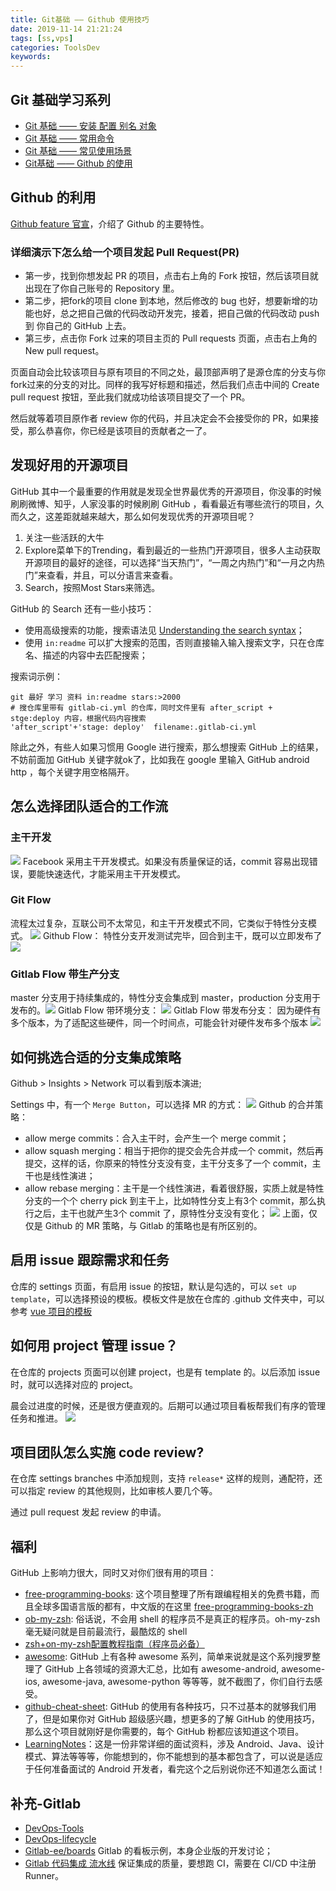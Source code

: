 ```yaml
---
title: Git基础 —— Github 使用技巧
date: 2019-11-14 21:21:24
tags: [ss,vps]
categories: ToolsDev
keywords:
---
```


## Git 基础学习系列

- [Git 基础 —— 安装 配置 别名 对象](https://www.cnblogs.com/michael-xiang/p/10465857.html)
- [Git 基础 —— 常用命令](https://www.cnblogs.com/michael-xiang/p/10465865.html)
- [Git 基础 —— 常见使用场景](https://www.cnblogs.com/michael-xiang/p/10465872.html)
- [Git基础 —— Github 的使用](https://www.cnblogs.com/michael-xiang/p/10465882.html)

## Github  的利用
[Github feature 官宣](https://github.com/features)，介绍了 Github 的主要特性。

### 详细演示下怎么给一个项目发起 Pull Request(PR)

- 第一步，找到你想发起 PR 的项目，点击右上角的 Fork 按钮，然后该项目就出现在了你自己账号的 Repository 里。
- 第二步，把fork的项目 clone 到本地，然后修改的 bug 也好，想要新增的功能也好，总之把自己做的代码改动开发完，接着，把自己做的代码改动 push 到 你自己的 GitHub 上去。
- 第三步，点击你 Fork 过来的项目主页的 Pull requests 页面，点击右上角的New pull request。

页面自动会比较该项目与原有项目的不同之处，最顶部声明了是源仓库的分支与你fork过来的分支的对比。同样的我写好标题和描述，然后我们点击中间的 Create pull request 按钮，至此我们就成功给该项目提交了一个 PR。

然后就等着项目原作者 review 你的代码，并且决定会不会接受你的 PR，如果接受，那么恭喜你，你已经是该项目的贡献者之一了。

## 发现好用的开源项目
GitHub 其中一个最重要的作用就是发现全世界最优秀的开源项目，你没事的时候刷刷微博、知乎，人家没事的时候刷刷 GitHub ，看看最近有哪些流行的项目，久而久之，这差距就越来越大，那么如何发现优秀的开源项目呢？

1. 关注一些活跃的大牛
2. Explore菜单下的Trending，看到最近的一些热门开源项目，很多人主动获取开源项目的最好的途径，可以选择“当天热门”，“一周之内热门”和“一月之内热门”来查看，并且，可以分语言来查看。
3. Search，按照Most Stars来筛选。

GitHub 的 Search 还有一些小技巧：
- 使用高级搜索的功能，搜索语法见 [Understanding the search syntax](https://help.github.com/articles/understanding-the-search-syntax/)；
- 使用 `in:readme` 可以扩大搜索的范围，否则直接输入输入搜索文字，只在仓库名、描述的内容中去匹配搜索；

搜索词示例：
```
git 最好 学习 资料 in:readme stars:>2000
# 搜仓库里带有 gitlab-ci.yml 的仓库，同时文件里有 after_script + stge:deploy 内容，根据代码内容搜索
'after_script'+'stage: deploy'  filename:.gitlab-ci.yml
```

除此之外，有些人如果习惯用 Google 进行搜索，那么想搜索 GitHub 上的结果，不妨前面加 GitHub 关键字就ok了，比如我在 google 里输入 GitHub android http ，每个关键字用空格隔开。

## 怎么选择团队适合的工作流

### 主干开发
![](https://ws2.sinaimg.cn/large/006tNc79ly1fzdcgk1dayj31au0ngk1q.jpg)
Facebook 采用主干开发模式。如果没有质量保证的话，commit  容易出现错误，要能快速迭代，才能采用主干开发模式。

### Git Flow
流程太过复杂，互联公司不太常见，和主干开发模式不同，它类似于特性分支模式。
![](https://ws1.sinaimg.cn/large/006tNc79ly1fzdh71wtcuj315f0u0h21.jpg)
Github Flow：
特性分支开发测试完毕，回合到主干，既可以立即发布了
![](https://ws2.sinaimg.cn/large/006tNc79ly1fzdh98wrzbj31cm0netis.jpg)
### Gitlab Flow 带生产分支
 master 分支用于持续集成的，特性分支会集成到 master，production 分支用于发布的。![](https://ws1.sinaimg.cn/large/006tNc79ly1fzdhaoty4hj314a0so7bk.jpg)
 Gitlab Flow 带环境分支：
![](https://ws2.sinaimg.cn/large/006tNc79ly1fzdhd1gnivj31840t0gum.jpg)
Gitlab Flow 带发布分支：
因为硬件有多个版本，为了适配这些硬件，同一个时间点，可能会针对硬件发布多个版本
![](https://ws4.sinaimg.cn/large/006tNc79ly1fzdhefrrshj315b0u0aiv.jpg)

## 如何挑选合适的分支集成策略
Github > Insights > Network 可以看到版本演进;

Settings 中，有一个 `Merge Button`，可以选择 MR 的方式：
![](https://ws4.sinaimg.cn/large/006tNc79ly1fzdhmkv7nfj31560iaad5.jpg)
Github 的合并策略：
- allow merge commits：合入主干时，会产生一个 merge commit；
- allow squash merging：相当于把你的提交会先合并成一个 commit，然后再提交，这样的话，你原来的特性分支没有变，主干分支多了一个 commit，主干也是线性演进；
- allow rebase merging：主干是一个线性演进，看着很舒服，实质上就是特性分支的一个个 cherry pick  到主干上，比如特性分支上有3个 commit，那么执行之后，主干也就产生3个 commit 了，原特性分支没有变化；
![](https://ws4.sinaimg.cn/large/006tNc79ly1fzdhzsv3llj30q50oiqex.jpg)
上面，仅仅是 Github 的 MR 策略，与 Gitlab 的策略也是有所区别的。

## 启用 issue 跟踪需求和任务
仓库的 settings 页面，有启用 issue 的按钮，默认是勾选的，可以 `set up template`，可以选择预设的模板。模板文件是放在仓库的 .github 文件夹中，可以参考 [vue 项目的模板](https://github.com/vuejs/vue/tree/dev/.github)

## 如何用 project 管理 issue？
在仓库的 projects 页面可以创建 project，也是有 template 的。以后添加 issue 时，就可以选择对应的 project。

晨会过进度的时候，还是很方便直观的。后期可以通过项目看板帮我们有序的管理任务和推进。
![](https://ws3.sinaimg.cn/large/006tNc79ly1fzekk461k7j31do0gijte.jpg)

## 项目团队怎么实施 code review?
在仓库 settings branches 中添加规则，支持 `release*` 这样的规则，通配符，还可以指定 review 的其他规则，比如审核人要几个等。

通过 pull request 发起 review 的申请。

## 福利
GitHub 上影响力很大，同时又对你们很有用的项目：
- [free-programming-books]( https://github.com/EbookFoundation/free-programming-books):  这个项目整理了所有跟编程相关的免费书籍，而且全球多国语言版的都有，中文版的在这里 [free-programming-books-zh]( https://github.com/EbookFoundation/free-programming-books/blob/master/free-programm)
- [ob-my-zsh]( https://github.com/robbyrussell/oh-my-zsh):  俗话说，不会用 shell 的程序员不是真正的程序员。oh-my-zsh 毫无疑问就是目前最流行，最酷炫的 shell
- [zsh+on-my-zsh配置教程指南（程序员必备）](https://michael728.github.io/2018/03/11/tools-zsh-tutorial/)
- [awesome]( https://github.com/sindresorhus/awesome):  GitHub 上有各种 awesome 系列，简单来说就是这个系列搜罗整理了 GitHub 上各领域的资源大汇总，比如有 awesome-android, awesome-ios, awesome-java, awesome-python 等等等，就不截图了，你们自行去感受。
- [github-cheat-sheet]( https://github.com/tiimgreen/github-cheat-sheet/): GitHub 的使用有各种技巧，只不过基本的就够我们用了，但是如果你对 GitHub 超级感兴趣，想更多的了解 GitHub 的使用技巧，那么这个项目就刚好是你需要的，每个 GitHub 粉都应该知道这个项目。
- [LearningNotes](https://github.com/francistao/LearningNotes)：这是一份非常详细的面试资料，涉及 Android、Java、设计模式、算法等等等，你能想到的，你不能想到的基本都包含了，可以说是适应于任何准备面试的 Android 开发者，看完这个之后别说你还不知道怎么面试！

## 补充-Gitlab
- [DevOps-Tools](https://about.gitlab.com/devops-tools/)
- [DevOps-lifecycle](https://about.gitlab.com/stages-devops-lifecycle/)
- [Gitlab-ee/boards](https://gitlab.com/gitlab-org/gitlab-ee/boards/338779) Gitlab 的看板示例，本身企业版的开发讨论；
- [Gitlab 代码集成 流水线](https://gitlab.com/gitlab-org/gitlab-ee/pipelines) 保证集成的质量，要想跑 CI，需要在 CI/CD 中注册 Runner。
